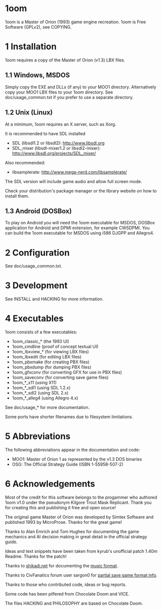 1oom
====

1oom is a Master of Orion (1993) game engine recreation.
1oom is Free Software (GPLv2), see COPYING.


1 Installation
===============

1oom requires a copy of the Master of Orion (v1.3) LBX files.

1.1 Windows, MSDOS
------------------

Simply copy the EXE and DLLs (if any) to your MOO1 directory.
Alternatively copy your MOO1 LBX files to your 1oom directory.
See doc/usage_common.txt if you prefer to use a separate directory.

1.2 Unix (Linux)
----------------

At a minimum, 1oom requires an X server, such as Xorg.

It is recommended to have SDL installed

- SDL (libsdl1.2 or libsdl2):
http://www.libsdl.org
- SDL_mixer (libsdl-mixer1.2 or libsdl2-mixer):
http://www.libsdl.org/projects/SDL_mixer/

Also recommended:

- libsamplerate:
http://www.mega-nerd.com/libsamplerate/

The SDL version will include game audio and allow full screen mode.

Check your distribution's package manager or the library
website on how to install them.

1.3 Android (DOSBox)
--------------------

To play on Android you will need the 1oom executable for MSDOS,
DOSBox application for Android and DPMI extension, for example
CWSDPMI. You can build the 1oom executable for MSDOS using i586
DJGPP and Allegro4.


2 Configuration
===============

See doc/usage_common.txt.


3 Development
=============

See INSTALL and HACKING for more information.


4 Executables
=============

1oom consists of a few executables:

- 1oom_classic_*    (the 1993 UI)
- 1oom_cmdline      (proof of concept textual UI)
- 1oom_lbxview_*    (for viewing LBX files)
- 1oom_lbxedit      (for editing LBX files)
- 1oom_pbxmake      (for creating PBX files)
- 1oom_pbxdump      (for dumping PBX files)
- 1oom_gfxconv      (for converting GFX for use in PBX files)
- 1oom_saveconv     (for converting save game files)
- 1oom_*_x11        (using X11)
- 1oom_*_sdl1       (using SDL 1.2.x)
- 1oom_*_sdl2       (using SDL 2.x)
- 1oom_*_alleg4     (using Allegro 4.x)

See doc/usage_* for more documentation.

Some ports have shorter filenames due to filesystem limitations.


5 Abbreviations
===============

The following abbreviations appear in the documentation and code:

- MOO1: Master of Orion 1 as represented by the v1.3 DOS binaries
- OSG: The Official Strategy Guide (ISBN 1-55958-507-2)


6 Acknowledgements
==================

Most of the credit for this software belongs to the progammer who authored
1oom v1.0 under the pseudonym Kilgore Trout Mask Replicant. Thank you for
creating this and publishing it free and open source!

The original game Master of Orion was developed  by Simtex Software and
published 1993 by MicroProse. Thanks for the great game!

Thanks to Alan Emrich and Tom Hughes for documenting the game mechanics and AI
decision making in great detail in the official strategy guide.

Ideas and text snippets have been taken from kyrub's unofficial patch 1.40m
Readme. Thanks for the patch!

Thanks to [shikadi.net](http://www.shikadi.net) for documenting the
[music format](http://www.shikadi.net/wiki/modding/index.php?title=XMI_Format&oldid=6874).

Thanks to CivFanatics forum user sargon0 for
[partial save game format info](http://forums.civfanatics.com/threads/moo-save-file-layout.275055/).

Thanks to those who contributed code, ideas or bug reports.

Some code has been pilfered from Chocolate Doom and VICE.

The files HACKING and PHILOSOPHY are based on Chocolate Doom.
